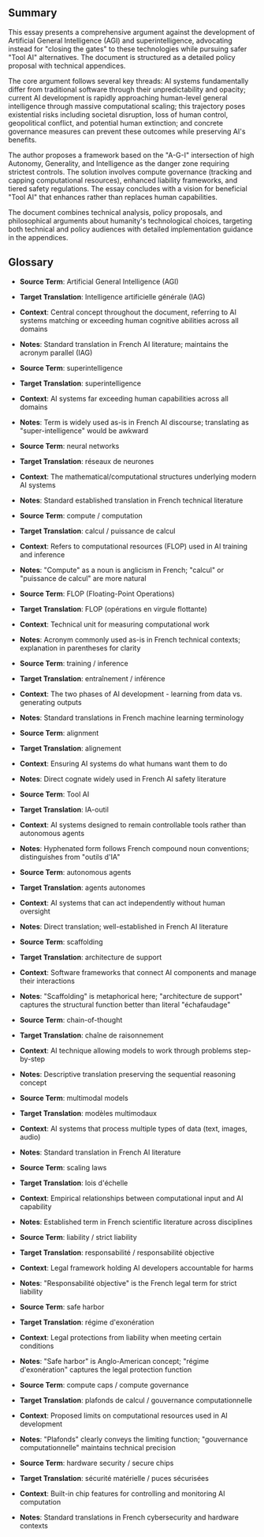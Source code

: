 ## Summary

This essay presents a comprehensive argument against the development of Artificial General Intelligence (AGI) and superintelligence, advocating instead for "closing the gates" to these technologies while pursuing safer "Tool AI" alternatives. The document is structured as a detailed policy proposal with technical appendices.

The core argument follows several key threads: AI systems fundamentally differ from traditional software through their unpredictability and opacity; current AI development is rapidly approaching human-level general intelligence through massive computational scaling; this trajectory poses existential risks including societal disruption, loss of human control, geopolitical conflict, and potential human extinction; and concrete governance measures can prevent these outcomes while preserving AI's benefits.

The author proposes a framework based on the "A-G-I" intersection of high Autonomy, Generality, and Intelligence as the danger zone requiring strictest controls. The solution involves compute governance (tracking and capping computational resources), enhanced liability frameworks, and tiered safety regulations. The essay concludes with a vision for beneficial "Tool AI" that enhances rather than replaces human capabilities.

The document combines technical analysis, policy proposals, and philosophical arguments about humanity's technological choices, targeting both technical and policy audiences with detailed implementation guidance in the appendices.

## Glossary

- **Source Term**: Artificial General Intelligence (AGI)
- **Target Translation**: Intelligence artificielle générale (IAG)
- **Context**: Central concept throughout the document, referring to AI systems matching or exceeding human cognitive abilities across all domains
- **Notes**: Standard translation in French AI literature; maintains the acronym parallel (IAG)

- **Source Term**: superintelligence
- **Target Translation**: superintelligence
- **Context**: AI systems far exceeding human capabilities across all domains
- **Notes**: Term is widely used as-is in French AI discourse; translating as "super-intelligence" would be awkward

- **Source Term**: neural networks
- **Target Translation**: réseaux de neurones
- **Context**: The mathematical/computational structures underlying modern AI systems
- **Notes**: Standard established translation in French technical literature

- **Source Term**: compute / computation
- **Target Translation**: calcul / puissance de calcul
- **Context**: Refers to computational resources (FLOP) used in AI training and inference
- **Notes**: "Compute" as a noun is anglicism in French; "calcul" or "puissance de calcul" are more natural

- **Source Term**: FLOP (Floating-Point Operations)
- **Target Translation**: FLOP (opérations en virgule flottante)
- **Context**: Technical unit for measuring computational work
- **Notes**: Acronym commonly used as-is in French technical contexts; explanation in parentheses for clarity

- **Source Term**: training / inference
- **Target Translation**: entraînement / inférence
- **Context**: The two phases of AI development - learning from data vs. generating outputs
- **Notes**: Standard translations in French machine learning terminology

- **Source Term**: alignment
- **Target Translation**: alignement
- **Context**: Ensuring AI systems do what humans want them to do
- **Notes**: Direct cognate widely used in French AI safety literature

- **Source Term**: Tool AI
- **Target Translation**: IA-outil
- **Context**: AI systems designed to remain controllable tools rather than autonomous agents
- **Notes**: Hyphenated form follows French compound noun conventions; distinguishes from "outils d'IA"

- **Source Term**: autonomous agents
- **Target Translation**: agents autonomes
- **Context**: AI systems that can act independently without human oversight
- **Notes**: Direct translation; well-established in French AI literature

- **Source Term**: scaffolding
- **Target Translation**: architecture de support
- **Context**: Software frameworks that connect AI components and manage their interactions
- **Notes**: "Scaffolding" is metaphorical here; "architecture de support" captures the structural function better than literal "échafaudage"

- **Source Term**: chain-of-thought
- **Target Translation**: chaîne de raisonnement
- **Context**: AI technique allowing models to work through problems step-by-step
- **Notes**: Descriptive translation preserving the sequential reasoning concept

- **Source Term**: multimodal models
- **Target Translation**: modèles multimodaux
- **Context**: AI systems that process multiple types of data (text, images, audio)
- **Notes**: Standard translation in French AI literature

- **Source Term**: scaling laws
- **Target Translation**: lois d'échelle
- **Context**: Empirical relationships between computational input and AI capability
- **Notes**: Established term in French scientific literature across disciplines

- **Source Term**: liability / strict liability
- **Target Translation**: responsabilité / responsabilité objective
- **Context**: Legal framework holding AI developers accountable for harms
- **Notes**: "Responsabilité objective" is the French legal term for strict liability

- **Source Term**: safe harbor
- **Target Translation**: régime d'exonération
- **Context**: Legal protections from liability when meeting certain conditions
- **Notes**: "Safe harbor" is Anglo-American concept; "régime d'exonération" captures the legal protection function

- **Source Term**: compute caps / compute governance
- **Target Translation**: plafonds de calcul / gouvernance computationnelle
- **Context**: Proposed limits on computational resources used in AI development
- **Notes**: "Plafonds" clearly conveys the limiting function; "gouvernance computationnelle" maintains technical precision

- **Source Term**: hardware security / secure chips
- **Target Translation**: sécurité matérielle / puces sécurisées
- **Context**: Built-in chip features for controlling and monitoring AI computation
- **Notes**: Standard translations in French cybersecurity and hardware contexts